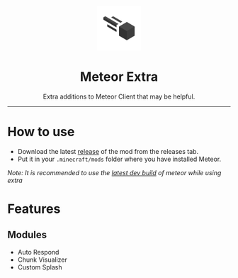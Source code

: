 <div align="center">
  <!-- Logo and Title -->
  <img src="/src/main/resources/assets/extra/icon.png" alt="logo" width="20%"/>
  <h1>Meteor Extra</h1>
  <p>Extra additions to Meteor Client that may be helpful.</p>
</div>

<hr />

# How to use
- Download the latest [release](/../../releases) of the mod from the releases tab.
- Put it in your `.minecraft/mods` folder where you have installed Meteor.

*Note: It is recommended to use the [latest dev build](https://meteorclient.com/download?devBuild=latest) of meteor while using extra*

# Features
## Modules
- Auto Respond 
- Chunk Visualizer
- Custom Splash
